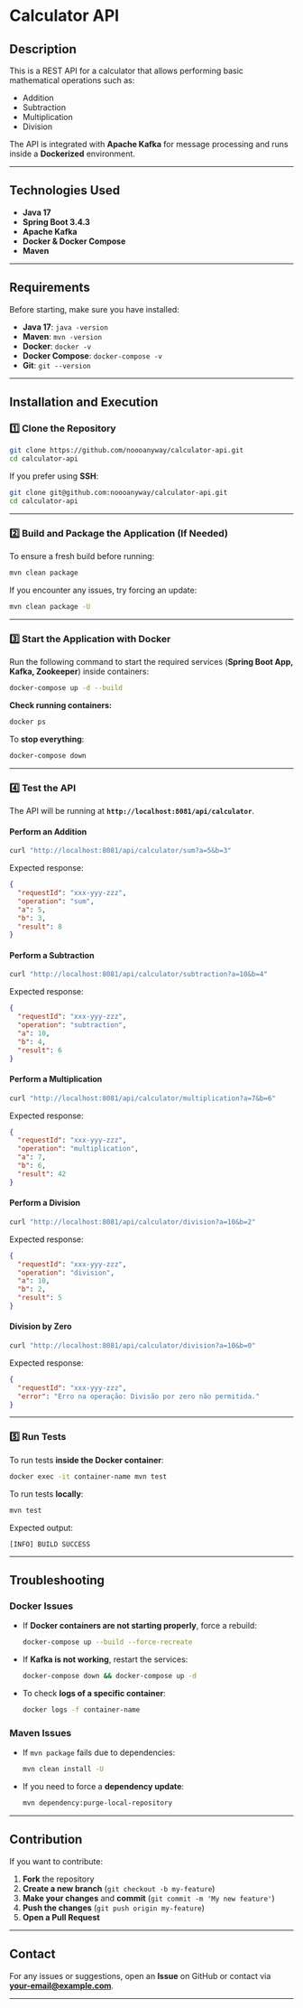 # **Calculator API**

## **Description**
This is a REST API for a calculator that allows performing basic mathematical operations such as:
- Addition
- Subtraction
- Multiplication
- Division

The API is integrated with **Apache Kafka** for message processing and runs inside a **Dockerized** environment.

---

## **Technologies Used**
- **Java 17**
- **Spring Boot 3.4.3**
- **Apache Kafka**
- **Docker & Docker Compose**
- **Maven**

---

## **Requirements**
Before starting, make sure you have installed:

- **Java 17**: `java -version`
- **Maven**: `mvn -version`
- **Docker**: `docker -v`
- **Docker Compose**: `docker-compose -v`
- **Git**: `git --version`

---

## **Installation and Execution**

### **1️⃣ Clone the Repository**
```sh
git clone https://github.com/noooanyway/calculator-api.git
cd calculator-api
```
If you prefer using **SSH**:
```sh
git clone git@github.com:noooanyway/calculator-api.git
cd calculator-api
```

---

### **2️⃣ Build and Package the Application (If Needed)**
To ensure a fresh build before running:
```sh
mvn clean package
```
If you encounter any issues, try forcing an update:
```sh
mvn clean package -U
```

---

### **3️⃣ Start the Application with Docker**
Run the following command to start the required services (**Spring Boot App, Kafka, Zookeeper**) inside containers:
```sh
docker-compose up -d --build
```
**Check running containers:**
```sh
docker ps
```
To **stop everything**:
```sh
docker-compose down
```

---

### **4️⃣ Test the API**
The API will be running at **`http://localhost:8081/api/calculator`**.

#### **Perform an Addition**
```sh
curl "http://localhost:8081/api/calculator/sum?a=5&b=3"
```
Expected response:
```json
{
  "requestId": "xxx-yyy-zzz",
  "operation": "sum",
  "a": 5,
  "b": 3,
  "result": 8
}
```

#### **Perform a Subtraction**
```sh
curl "http://localhost:8081/api/calculator/subtraction?a=10&b=4"
```
Expected response:
```json
{
  "requestId": "xxx-yyy-zzz",
  "operation": "subtraction",
  "a": 10,
  "b": 4,
  "result": 6
}
```

#### **Perform a Multiplication**
```sh
curl "http://localhost:8081/api/calculator/multiplication?a=7&b=6"
```
Expected response:
```json
{
  "requestId": "xxx-yyy-zzz",
  "operation": "multiplication",
  "a": 7,
  "b": 6,
  "result": 42
}
```

#### **Perform a Division**
```sh
curl "http://localhost:8081/api/calculator/division?a=10&b=2"
```
Expected response:
```json
{
  "requestId": "xxx-yyy-zzz",
  "operation": "division",
  "a": 10,
  "b": 2,
  "result": 5
}
```

#### **Division by Zero**
```sh
curl "http://localhost:8081/api/calculator/division?a=10&b=0"
```
Expected response:
```json
{
  "requestId": "xxx-yyy-zzz",
  "error": "Erro na operação: Divisão por zero não permitida."
}
```

---

### **5️⃣ Run Tests**
To run tests **inside the Docker container**:
```sh
docker exec -it container-name mvn test
```

To run tests **locally**:
```sh
mvn test
```
Expected output:
```
[INFO] BUILD SUCCESS
```

---

## **Troubleshooting**
### **Docker Issues**
- If **Docker containers are not starting properly**, force a rebuild:
  ```sh
  docker-compose up --build --force-recreate
  ```

- If **Kafka is not working**, restart the services:
  ```sh
  docker-compose down && docker-compose up -d
  ```

- To check **logs of a specific container**:
  ```sh
  docker logs -f container-name
  ```

### **Maven Issues**
- If `mvn package` fails due to dependencies:
  ```sh
  mvn clean install -U
  ```
- If you need to force a **dependency update**:
  ```sh
  mvn dependency:purge-local-repository
  ```

---
 

## **Contribution**
If you want to contribute:
1. **Fork** the repository
2. **Create a new branch** (`git checkout -b my-feature`)
3. **Make your changes** and **commit** (`git commit -m 'My new feature'`)
4. **Push the changes** (`git push origin my-feature`)
5. **Open a Pull Request**

---

## **Contact**
For any issues or suggestions, open an **Issue** on GitHub or contact via **your-email@example.com**.

---
 